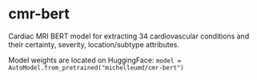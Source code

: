 # cmr-bert

Cardiac MRI BERT model for extracting 34 cardiovascular conditions and their certainty, severity, location/subtype attributes. 

Model weights are located on HuggingFace:
`model = AutoModel.from_pretrained("michelleumd/cmr-bert")`
